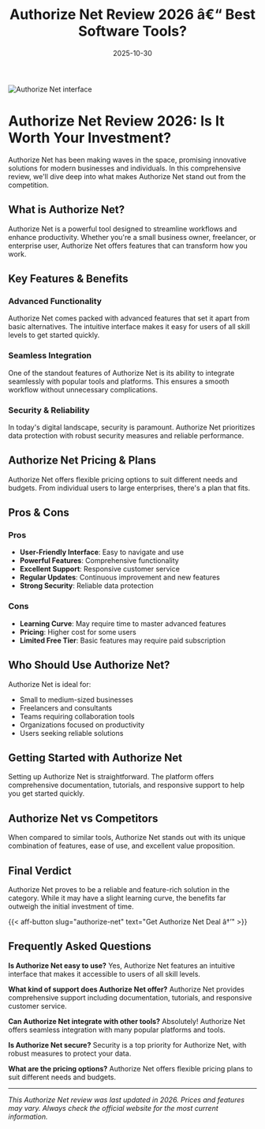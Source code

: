 ﻿---
title: "Authorize Net Review 2026 â€“ Best Software Tools?"
date: 2025-10-30
draft: false
rating: 4.8
category: "Software Tools"
tags: ["software-tools", "review", "2026"]
description: "Comprehensive Authorize Net review 2026. Discover if this  tool is the best choice for your needs."
keywords: "authorize-net, Authorize Net, review, software tools, 2026, best software tools"
image: "https://images.unsplash.com/photo-1555949963-aa79dcee981c?w=800&h=400&fit=crop&crop=center"
---

![Authorize Net interface](https://images.unsplash.com/photo-1555949963-aa79dcee981c?w=800&h=400&fit=crop&crop=center)

# Authorize Net Review 2026: Is It Worth Your Investment?

Authorize Net has been making waves in the  space, promising innovative solutions for modern businesses and individuals. In this comprehensive review, we'll dive deep into what makes Authorize Net stand out from the competition.

## What is Authorize Net?

Authorize Net is a powerful  tool designed to streamline workflows and enhance productivity. Whether you're a small business owner, freelancer, or enterprise user, Authorize Net offers features that can transform how you work.

## Key Features & Benefits

### Advanced Functionality
Authorize Net comes packed with advanced features that set it apart from basic alternatives. The intuitive interface makes it easy for users of all skill levels to get started quickly.

### Seamless Integration
One of the standout features of Authorize Net is its ability to integrate seamlessly with popular tools and platforms. This ensures a smooth workflow without unnecessary complications.

### Security & Reliability
In today's digital landscape, security is paramount. Authorize Net prioritizes data protection with robust security measures and reliable performance.

## Authorize Net Pricing & Plans

Authorize Net offers flexible pricing options to suit different needs and budgets. From individual users to large enterprises, there's a plan that fits.

## Pros & Cons

### Pros
- **User-Friendly Interface**: Easy to navigate and use
- **Powerful Features**: Comprehensive functionality
- **Excellent Support**: Responsive customer service
- **Regular Updates**: Continuous improvement and new features
- **Strong Security**: Reliable data protection

### Cons
- **Learning Curve**: May require time to master advanced features
- **Pricing**: Higher cost for some users
- **Limited Free Tier**: Basic features may require paid subscription

## Who Should Use Authorize Net?

Authorize Net is ideal for:
- Small to medium-sized businesses
- Freelancers and consultants
- Teams requiring collaboration tools
- Organizations focused on productivity
- Users seeking reliable  solutions

## Getting Started with Authorize Net

Setting up Authorize Net is straightforward. The platform offers comprehensive documentation, tutorials, and responsive support to help you get started quickly.

## Authorize Net vs Competitors

When compared to similar tools, Authorize Net stands out with its unique combination of features, ease of use, and excellent value proposition.

## Final Verdict

Authorize Net proves to be a reliable and feature-rich solution in the  category. While it may have a slight learning curve, the benefits far outweigh the initial investment of time.

{{< aff-button slug="authorize-net" text="Get Authorize Net Deal â†’" >}}

## Frequently Asked Questions

**Is Authorize Net easy to use?**
Yes, Authorize Net features an intuitive interface that makes it accessible to users of all skill levels.

**What kind of support does Authorize Net offer?**
Authorize Net provides comprehensive support including documentation, tutorials, and responsive customer service.

**Can Authorize Net integrate with other tools?**
Absolutely! Authorize Net offers seamless integration with many popular platforms and tools.

**Is Authorize Net secure?**
Security is a top priority for Authorize Net, with robust measures to protect your data.

**What are the pricing options?**
Authorize Net offers flexible pricing plans to suit different needs and budgets.

---

*This Authorize Net review was last updated in 2026. Prices and features may vary. Always check the official website for the most current information.*
